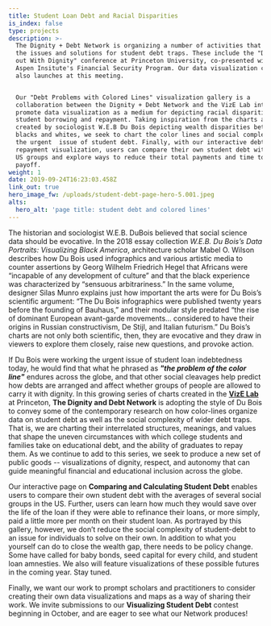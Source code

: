 ```yaml
---
title: Student Loan Debt and Racial Disparities
is_index: false
type: projects
description: >-
  The Dignity + Debt Network is organizing a number of activities that explore
  the issues and solutions for student debt traps. These include the "Digging
  out With Dignity" conference at Princeton University, co-presented with the
  Aspen Insitute's Financial Security Program. Our data visualization contest
  also launches at this meeting.  


  Our "Debt Problems with Colored Lines" visualization gallery is a
  collaboration between the Dignity + Debt Network and the VizE Lab intended to
  promote data visualization as a medium for depicting racial disparities in
  student borrowing and repayment. Taking inspiration from the charts and maps
  created by sociologist W.E.B Du Bois depicting wealth disparities between
  blacks and whites, we seek to chart the color lines and social complexities in
  the urgent  issue of student debt. Finally, with our interactive debt and
  repayment visualization, users can compare their own student debt with several
  US groups and explore ways to reduce their total payments and time to
  payoff.  
weight: 1
date: 2019-09-24T16:23:03.458Z
link_out: true
hero_image_fw: /uploads/student-debt-page-hero-5.001.jpeg
alts:
  hero_alt: 'page title: student debt and colored lines'
---
```

The historian and sociologist W.E.B. DuBois believed that social science data should be evocative. In the 2018 essay collection _W.E.B. Du Bois’s Data Portraits: Visualizing Black America_, architecture scholar Mabel O. Wilson describes how Du Bois used infographics and various artistic media to counter assertions by Georg Wilhelm Friedrich Hegel that Africans were “incapable of any development of culture” and that the black experience was characterized by “sensuous arbitrariness.” In the same volume, designer Silas Munro explains just how important the arts were for Du Bois’s scientific argument: “The Du Bois infographics were published twenty years before the founding of Bauhaus,” and their modular style predated “the rise of dominant European avant-garde movements... considered to have their origins in Russian constructivism, De Stijl, and Italian futurism.” Du Bois’s charts are not only both scientific, then, they are evocative and they draw in viewers to explore them closely, raise new questions, and provoke action.

If Du Bois were working the urgent issue of student loan indebtedness today, he would find that what he phrased as **_"the problem of the color line"_** endures across the globe, and that other social cleavages help predict how debts are arranged and affect whether groups of people are allowed to carry it with dignity. In this growing series of charts created in the [**VizE Lab**](vizelab.princeton.edu) at Princeton, **The Dignity and Debt Network** is adopting the style of Du Bois to convey some of the contemporary research on how color-lines organize data on student debt as well as the social complexity of wider debt traps. That is, we are charting their  interrelated structures, meanings, and values that shape the uneven circumstances with which college students and families take on educational debt, and the ability of graduates to repay them. As we continue to add to this series, we seek to produce a new set of public goods --  visualizations of dignity, respect, and autonomy that can guide meaningful financial and educational inclusion across the globe. 

Our interactive page on **Comparing and Calculating Student Debt** enables users to compare their own student debt with the averages of several social groups in the US. Further, users can learn how much they would save over the life of the loan if they were able to refinance their loans, or more simply, paid a little more per month on their student loan. As portrayed by this gallery, however, we don’t reduce the social complexity of student-debt to an issue for individuals to solve on their own. In addition to what you yourself can do to close the wealth gap, there needs to be policy change. Some have called for baby bonds, seed capital for every child, and student loan amnesties. We also will feature visualizations of these possible futures in the coming year. Stay tuned.

Finally, we want our work to prompt scholars and practitioners to consider creating their own data visualizations and maps as a way of sharing their work. We invite submissions to our **Visualizing Student Debt** contest beginning in October, and are eager to see what our Network produces!
